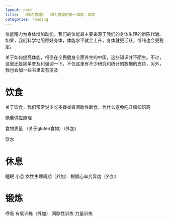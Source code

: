 ```yaml
---
layout: post
title:  《精力管理》  精力管理的第一维度：体能
categories: reading
---
```


体能精力为身体增加动能，我们的体能最主要来源于我们的身体生理的新陈代谢。如果，我们科学地照顾好身体，体能水平就会上升，身体就更活跃，情绪也会更稳定。

关于如何提高体能，相信在全民健身全面养生的中国，这些知识并不陌生。不过，这里还是简单普及和强调一下。不仅这里有不少研究和统计的数据的支持，另外，我也会加一些书里没有提及

# 饮食

关于饮食，我们常常说少吃多餐或者间歇性断食，为什么避免吃升糖知识高

能量供应原理

食物质量
（关于gluten食物）（外加）

饮水


# 休息

睡眠
小息
女性生理周期（外加）
根据心率变异度（外加）

# 锻炼

呼吸
有氧训练（外加）
间歇性训练
力量训练
<!--stackedit_data:
eyJoaXN0b3J5IjpbOTYwNjM0NTI4LDE2ODAyNjU1MDddfQ==
-->